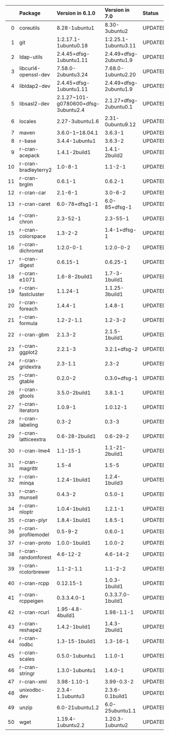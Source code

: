 <!-- markdown-link-check-disable -->

|    | Package              | Version in 6.1.0                    | Version in 7.0         | Status   |
|---:|:---------------------|:------------------------------------|:-----------------------|:---------|
|  0 | coreutils            | 8.28-1ubuntu1                       | 8.30-3ubuntu2          | UPDATED  |
|  1 | git                  | 1:2.17.1-1ubuntu0.18                | 1:2.25.1-1ubuntu3.11   | UPDATED  |
|  2 | ldap-utils           | 2.4.45+dfsg-1ubuntu1.11             | 2.4.49+dfsg-2ubuntu1.9 | UPDATED  |
|  3 | libcurl4-openssl-dev | 7.58.0-2ubuntu3.24                  | 7.68.0-1ubuntu2.20     | UPDATED  |
|  4 | libldap2-dev         | 2.4.45+dfsg-1ubuntu1.11             | 2.4.49+dfsg-2ubuntu1.9 | UPDATED  |
|  5 | libsasl2-dev         | 2.1.27~101-g0780600+dfsg-3ubuntu2.4 | 2.1.27+dfsg-2ubuntu0.1 | UPDATED  |
|  6 | locales              | 2.27-3ubuntu1.6                     | 2.31-0ubuntu9.12       | UPDATED  |
|  7 | maven                | 3.6.0-1~18.04.1                     | 3.6.3-1                | UPDATED  |
|  8 | r-base               | 3.4.4-1ubuntu1                      | 3.6.3-2                | UPDATED  |
|  9 | r-cran-acepack       | 1.4.1-2build1                       | 1.4.1-2build2          | UPDATED  |
| 10 | r-cran-bradleyterry2 | 1.0-8-1                             | 1.1-2-1                | UPDATED  |
| 11 | r-cran-brglm         | 0.6.1-1                             | 0.6.2-1                | UPDATED  |
| 12 | r-cran-car           | 2.1-6-1                             | 3.0-6-2                | UPDATED  |
| 13 | r-cran-caret         | 6.0-78+dfsg1-1                      | 6.0-85+dfsg-1          | UPDATED  |
| 14 | r-cran-chron         | 2.3-52-1                            | 2.3-55-1               | UPDATED  |
| 15 | r-cran-colorspace    | 1.3-2-2                             | 1.4-1+dfsg-1           | UPDATED  |
| 16 | r-cran-dichromat     | 1:2.0-0-1                           | 1:2.0-0-2              | UPDATED  |
| 17 | r-cran-digest        | 0.6.15-1                            | 0.6.25-1               | UPDATED  |
| 18 | r-cran-e1071         | 1.6-8-2build1                       | 1.7-3-1build1          | UPDATED  |
| 19 | r-cran-fastcluster   | 1.1.24-1                            | 1.1.25-3build1         | UPDATED  |
| 20 | r-cran-foreach       | 1.4.4-1                             | 1.4.8-1                | UPDATED  |
| 21 | r-cran-formula       | 1.2-2-1.1                           | 1.2-3-2                | UPDATED  |
| 22 | r-cran-gbm           | 2.1.3-2                             | 2.1.5-1build1          | UPDATED  |
| 23 | r-cran-ggplot2       | 2.2.1-3                             | 3.2.1+dfsg-2           | UPDATED  |
| 24 | r-cran-gridextra     | 2.3-1.1                             | 2.3-2                  | UPDATED  |
| 25 | r-cran-gtable        | 0.2.0-2                             | 0.3.0+dfsg-1           | UPDATED  |
| 26 | r-cran-gtools        | 3.5.0-2build1                       | 3.8.1-1                | UPDATED  |
| 27 | r-cran-iterators     | 1.0.9-1                             | 1.0.12-1               | UPDATED  |
| 28 | r-cran-labeling      | 0.3-2                               | 0.3-3                  | UPDATED  |
| 29 | r-cran-latticeextra  | 0.6-28-2build1                      | 0.6-29-2               | UPDATED  |
| 30 | r-cran-lme4          | 1.1-15-1                            | 1.1-21-2build1         | UPDATED  |
| 31 | r-cran-magrittr      | 1.5-4                               | 1.5-5                  | UPDATED  |
| 32 | r-cran-minqa         | 1.2.4-1build1                       | 1.2.4-1build3          | UPDATED  |
| 33 | r-cran-munsell       | 0.4.3-2                             | 0.5.0-1                | UPDATED  |
| 34 | r-cran-nloptr        | 1.0.4-1build1                       | 1.2.1-1                | UPDATED  |
| 35 | r-cran-plyr          | 1.8.4-1build1                       | 1.8.5-1                | UPDATED  |
| 36 | r-cran-profilemodel  | 0.5-9-2                             | 0.6.0-1                | UPDATED  |
| 37 | r-cran-proto         | 1.0.0-1build1                       | 1.0.0-2                | UPDATED  |
| 38 | r-cran-randomforest  | 4.6-12-2                            | 4.6-14-2               | UPDATED  |
| 39 | r-cran-rcolorbrewer  | 1.1-2-1.1                           | 1.1-2-2                | UPDATED  |
| 40 | r-cran-rcpp          | 0.12.15-1                           | 1.0.3-1build1          | UPDATED  |
| 41 | r-cran-rcppeigen     | 0.3.3.4.0-1                         | 0.3.3.7.0-1build1      | UPDATED  |
| 42 | r-cran-rcurl         | 1.95-4.8-4build1                    | 1.98-1.1-1             | UPDATED  |
| 43 | r-cran-reshape2      | 1.4.2-1build1                       | 1.4.3-2build1          | UPDATED  |
| 44 | r-cran-rodbc         | 1.3-15-1build1                      | 1.3-16-1               | UPDATED  |
| 45 | r-cran-scales        | 0.5.0-1ubuntu1                      | 1.1.0-1                | UPDATED  |
| 46 | r-cran-stringr       | 1.3.0-1ubuntu1                      | 1.4.0-1                | UPDATED  |
| 47 | r-cran-xml           | 3.98-1.10-1                         | 3.99-0.3-2             | UPDATED  |
| 48 | unixodbc-dev         | 2.3.4-1.1ubuntu3                    | 2.3.6-0.1build1        | UPDATED  |
| 49 | unzip                | 6.0-21ubuntu1.2                     | 6.0-25ubuntu1.1        | UPDATED  |
| 50 | wget                 | 1.19.4-1ubuntu2.2                   | 1.20.3-1ubuntu2        | UPDATED  |